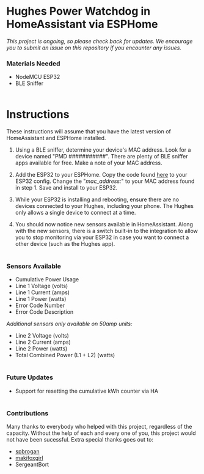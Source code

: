 # Hughes Power Watchdog in HomeAssistant via ESPHome

*This project is ongoing, so please check back for updates. We encourage you to submit an issue on this repository if you encounter any issues.*

### Materials Needed

-   NodeMCU ESP32
-   BLE Sniffer
    <br><br />

# Instructions

These instructions will assume that you have the latest version of HomeAssistant and ESPHome installed.

1.  Using a BLE sniffer, determine your device's MAC address. Look for a device named "PMD    ###########". There are plenty of BLE sniffer apps available for free. Make a note of your MAC address.

2.  Add the ESP32 to your ESPHome. Copy the code found [here](hughes_esphome.yaml) to your ESP32 config. Change the "*mac_address:*" to your MAC address found in step 1. Save and install to your ESP32.

3.  While your ESP32 is installing and rebooting, ensure there are no devices connected to your Hughes, including your phone. The Hughes only allows a single device to connect at a time.

4.  You should now notice new sensors available in HomeAssistant. Along with the new sensors, there is a switch built-in to the integration to allow you to stop monitoring via your ESP32 in case you want to connect a other device (such as the Hughes app).
    <br><br />
    
### Sensors Available
- Cumulative Power Usage
- Line 1 Voltage (volts)
- Line 1 Current (amps)
- Line 1 Power (watts)
- Error Code Number
- Error Code Description

*Additional sensors only available on 50amp units:*
- Line 2 Voltage (volts)
- Line 2 Current (amps)
- Line 2 Power (watts)
- Total Combined Power (L1 + L2) (watts)
    <br><br />

### Future Updates
- Support for resetting the cumulative kWh counter via HA
    <br><br />

### Contributions
Many thanks to everybody who helped with this project, regardless of the capacity. Without the help of each and every one of you, this project would not have been sucessful. Extra special thanks goes out to:
- [spbrogan](https://github.com/spbrogan)
- [makifoxgirl](https://github.com/makifoxgirl)
- SergeantBort
